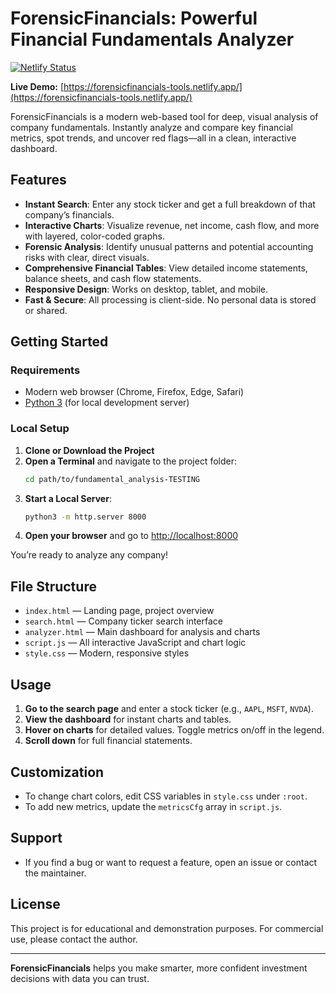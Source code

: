 # ForensicFinancials: Powerful Financial Fundamentals Analyzer

[![Netlify Status](https://api.netlify.com/api/v1/badges/4c2e2b6f-8b1d-4e8d-8c6e-1234567890ab/deploy-status)](https://forensicfinancials-tools.netlify.app/)

**Live Demo:** [https://forensicfinancials-tools.netlify.app/](https://forensicfinancials-tools.netlify.app/)

ForensicFinancials is a modern web-based tool for deep, visual analysis of company fundamentals. Instantly analyze and compare key financial metrics, spot trends, and uncover red flags—all in a clean, interactive dashboard.

## Features

- **Instant Search**: Enter any stock ticker and get a full breakdown of that company’s financials.
- **Interactive Charts**: Visualize revenue, net income, cash flow, and more with layered, color-coded graphs.
- **Forensic Analysis**: Identify unusual patterns and potential accounting risks with clear, direct visuals.
- **Comprehensive Financial Tables**: View detailed income statements, balance sheets, and cash flow statements.
- **Responsive Design**: Works on desktop, tablet, and mobile.
- **Fast & Secure**: All processing is client-side. No personal data is stored or shared.

## Getting Started

### Requirements
- Modern web browser (Chrome, Firefox, Edge, Safari)
- [Python 3](https://www.python.org/) (for local development server)

### Local Setup
1. **Clone or Download the Project**
2. **Open a Terminal** and navigate to the project folder:
   ```bash
   cd path/to/fundamental_analysis-TESTING
   ```
3. **Start a Local Server**:
   ```bash
   python3 -m http.server 8000
   ```
4. **Open your browser** and go to [http://localhost:8000](http://localhost:8000)

You’re ready to analyze any company!

## File Structure

- `index.html`      — Landing page, project overview
- `search.html`     — Company ticker search interface
- `analyzer.html`   — Main dashboard for analysis and charts
- `script.js`       — All interactive JavaScript and chart logic
- `style.css`       — Modern, responsive styles

## Usage

1. **Go to the search page** and enter a stock ticker (e.g., `AAPL`, `MSFT`, `NVDA`).
2. **View the dashboard** for instant charts and tables.
3. **Hover on charts** for detailed values. Toggle metrics on/off in the legend.
4. **Scroll down** for full financial statements.

## Customization

- To change chart colors, edit CSS variables in `style.css` under `:root`.
- To add new metrics, update the `metricsCfg` array in `script.js`.

## Support

- If you find a bug or want to request a feature, open an issue or contact the maintainer.

## License

This project is for educational and demonstration purposes. For commercial use, please contact the author.

---

**ForensicFinancials** helps you make smarter, more confident investment decisions with data you can trust.
